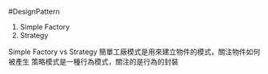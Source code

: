 #DesignPattern
1. Simple Factory
2. Strategy

Simple Factory vs Strategy
簡單工廠模式是用來建立物件的模式，關注物件如何被產生
策略模式是一種行為模式，關注的是行為的封裝
